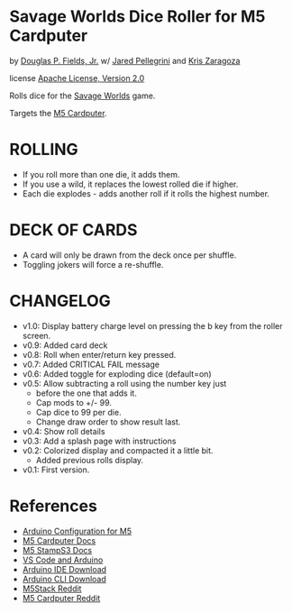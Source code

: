 # Savage Worlds Dice Roller for M5 Cardputer

by [Douglas P. Fields, Jr.](mailto:symbolics@lisp.engineer)
w/ [Jared Pellegrini](https://github.com/jaredpellegrini)
and [Kris Zaragoza](https://github.com/kzaragoza)

license [Apache License, Version 2.0](https://www.apache.org/licenses/LICENSE-2.0)

Rolls dice for the [Savage Worlds](https://peginc.com/savage-settings/savage-worlds/) game.

Targets the [M5 Cardputer](https://docs.m5stack.com/en/core/Cardputer).

# ROLLING

* If you roll more than one die, it adds them.
* If you use a wild, it replaces the lowest rolled die if higher.
* Each die explodes - adds another roll if it rolls the highest number.

# DECK OF CARDS

* A card will only be drawn from the deck once per shuffle.
* Toggling jokers will force a re-shuffle.

# CHANGELOG
* v1.0: Display battery charge level on pressing the b key from the roller screen.
* v0.9: Added card deck
* v0.8: Roll when enter/return key pressed.
* v0.7: Added CRITICAL FAIL message
* v0.6: Added toggle for exploding dice (default=on)
* v0.5: Allow subtracting a roll using the number key just
  * before the one that adds it.
  * Cap mods to +/- 99.
  * Cap dice to 99 per die.
  * Change draw order to show result last.
* v0.4: Show roll details
* v0.3: Add a splash page with instructions
* v0.2: Colorized display and compacted it a little bit.
  * Added previous rolls display.
* v0.1: First version.

# References

* [Arduino Configuration for M5](https://docs.m5stack.com/en/quick_start/Cardputer/arduino)
* [M5 Cardputer Docs](https://docs.m5stack.com/en/core/Cardputer)
* [M5 StampS3 Docs](https://docs.m5stack.com/en/core/StampS3)
* [VS Code and Arduino](https://www.circuitstate.com/tutorials/how-to-use-vs-code-for-creating-and-uploading-arduino-sketches/)
* [Arduino IDE Download](https://www.arduino.cc/en/software)
* [Arduino CLI Download](https://arduino.github.io/arduino-cli/0.35/installation/)
* [M5Stack Reddit](https://www.reddit.com/r/M5Stack/)
* [M5 Cardputer Reddit](https://www.reddit.com/r/CardPuter/)

